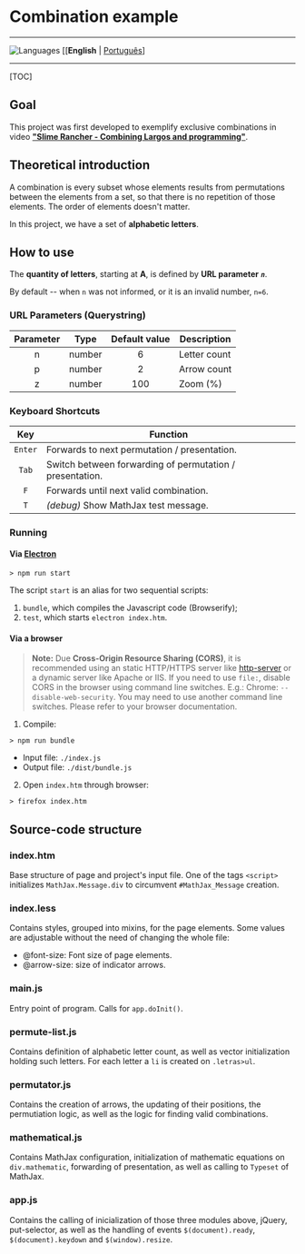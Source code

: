 # Combination example 

-------
![Languages](https://cdn4.iconfinder.com/data/icons/logos-4/24/Translate-24.png) \[[**English** | [Português](README.pt-br.md)\]

---------

[TOC]

## Goal
This project was first developed to exemplify exclusive combinations in video [**"Slime Rancher - Combining Largos and programming"**](https://youtu.be/undefined). 

## Theoretical introduction
A combination is every subset whose elements results from permutations between the elements from a set, so that there is no repetition of those elements. The order of elements doesn't matter.

In this project, we have a set of **alphabetic letters**. 

## How to use
The **quantity of letters**, starting at **A**, is defined by **URL parameter** ***`n`***. 

By default -- when `n` was not informed, or it is an invalid number, `n=6`.

### URL Parameters (Querystring)
|Parameter|Type|Default value|Description
|:-------:|:--:|:-----------:|-----------
|n|number|6|Letter count
|p|number|2|Arrow count
|z|number|100|Zoom (%)

### Keyboard Shortcuts
| Key |Function
|:---:|--------
|` Enter `| Forwards to next permutation / presentation.
|` Tab ` | Switch between forwarding of permutation / presentation.
|` F ` | Forwards until next valid combination.
|` T ` | *(debug)* Show MathJax test message.

### Running
#### Via [Electron](https://electron.atom.io/)
```
> npm run start
```
The script `start` is an alias for two sequential scripts: 
 1. `bundle`, which compiles the Javascript code (Browserify); 
 2. `test`, which starts `electron index.htm`.
#### Via a browser

>**Note:** Due **Cross-Origin Resource Sharing (CORS)**, it is recommended using an static HTTP/HTTPS server like [http-server](https://www.npmjs.com/package/http-server) or a dynamic server like Apache or IIS. If you need to use `file:`, disable CORS in the browser using command line switches. E.g.: Chrome: `--disable-web-security`. You may need to use another command line switches. Please refer to your browser documentation.

1. Compile:
 ```
 > npm run bundle
 ```
 * Input file: `./index.js`
 * Output file: `./dist/bundle.js`

2. Open `index.htm` through browser:
 ```
 > firefox index.htm 
 ```
## Source-code structure
### index.htm
Base structure of page and project's input file.
One of the tags `<script>` initializes `MathJax.Message.div` to circumvent `#MathJax_Message` creation.

### index.less
Contains styles, grouped into mixins, for the page elements. Some values are adjustable without the need of changing the whole file: 

* @font-size: Font size of page elements.
* @arrow-size: size of indicator arrows.

### main.js
Entry point of program. Calls for `app.doInit()`.

### permute-list.js
Contains definition of alphabetic letter count, as well as vector initialization holding such letters. For each letter a `li` is created on `.letras>ul`.
 
### permutator.js
Contains the creation of arrows, the updating of their positions, the permutiation logic, as well as the logic for finding valid combinations.

### mathematical.js
Contains MathJax configuration, initialization of mathematic equations on `div.mathematic`, forwarding of presentation, as well as calling to `Typeset` of MathJax.

### app.js
Contains the calling of inicialization of those three modules above, jQuery, put-selector, as well as the handling of events `$(document).ready`, `$(document).keydown` and `$(window).resize`.